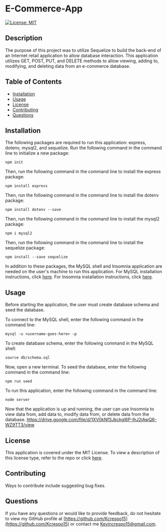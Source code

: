 # E-Commerce-App

  [![License: MIT](https://img.shields.io/badge/License-MIT-yellow.svg)](https://opensource.org/licenses/MIT)

   ## Description
   The purpose of this project was to utilize Sequelize to build the back-end of an Internet retail application to allow database interaction. This application utilizes GET, POST, PUT, and DELETE methods to allow viewing, adding to, modifying, and deleting data from an e-commerce database.

 ## Table of Contents

  - [Installation](#installation)
  - [Usage](#usage)
  - [License](#license)
  - [Contributing](#contributing)
  - [Questions](#questions)

## Installation

  The following packages are required to run this application: express, dotenv, mysql2, and sequelize. Run the following command in the command line to initialize a new package:

  ~~~
  npm init
  ~~~
  
Then, run the following command in the command line to install the express package:
 
  ~~~
  npm install express
  ~~~

Then, run the following command in the command line to install the dotenv package:
 
  ~~~
  npm install dotenv --save
  ~~~

Then, run the following command in the command line to install the mysql2 package:
 
  ~~~
  npm i mysql2
  ~~~

Then, run the following command in the command line to install the sequelize package:
 
  ~~~
  npm install --save sequelize
  ~~~

In addition to these packages, the MySQL shell and Insomnia application are needed on the user's machine to run this application. For MySQL installation instructions, click [here](https://dev.mysql.com/doc/refman/8.0/en/installing.html). For Insomnia installation instructions, click [here](https://docs.insomnia.rest/insomnia/install).

## Usage

  Before starting the application, the user must create database schema and seed the database.

  To connect to the MySQL shell, enter the following command in the command line:

  ~~~
  mysql -u <username-goes-here> -p
  ~~~

  To create database schema, enter the following command in the MySQL shell:

  ~~~
  source db/schema.sql
  ~~~

  Now, open a new terminal. To seed the database, enter the following command in the command line:

  ~~~
  npm run seed
  ~~~

  To run this application, enter the following command in the command line:

  ~~~
  node server
  ~~~
  
Now that the application is up and running, the user can use Insomnia to view data from, add data to, modify data from, or delete data from the database.
https://drive.google.com/file/d/1XV0kNfSJkckgl6P-IhJ2jAwQ6-WZ9TT3/view

 ## License

  This application is covered under the MIT License.
  To view a description of this license type, refer to the repo or click [here](https://opensource.org/licenses/MIT).

  ## Contributing

  Ways to contribute include suggesting bug fixes.
  
  ## Questions

  If you have any questions or would like to provide feedback, do not hesitate to view my GitHub profile at [https://github.com/Kcrespo15](https://github.com/Kcrespo15) or contact me Kevincrespo15@gmail.com.
